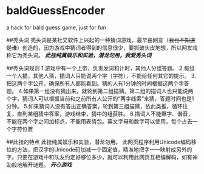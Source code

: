 # baldGuessEncoder
a hack for bald guess game, just for fun

##秃头词
秃头词是某社交软件上兴起的一种猜词游戏，最早由网友（~~我也不知道是谁~~）创造的，因为游戏中猜词者得到的信息很少，要抓破头皮地想，所以网友戏称它为秃头词。
***此挂纯属娱乐和实验，潜龙勿用，我爱秃头词***

##秃头词规则
  1.游戏中有一个上帝，负责发词和计时，其他人分组答题。
  2.每组一个人描，其他人猜，描词人只能说两个字（字符），不能给任何其它的提示。
  3.把这两个字公开，确保所有人都能看到。猜的人有1分钟的时间根据这两个字答题。
  4.如果第一组没有猜出来，就轮到第二组描猜。第二组的描词人也只能说两个字，猜词人可以根据当前和之前所有人公开的“两字线索”来猜，答题时间也是1分钟。
  5.如果猜词人没有答出正确答案，轮到第三组描猜，依此类推，循环往复，直到某组猜中答案，游戏结束，猜中的组获胜。
  6.描词人不能爆字、谐音，不能在两个字之间加标点，不能用表情包。英文字母和数字可以使用，每个占去一个字符位置

##此挂的特点
此挂纯属娱乐和实验，潜龙勿用。
此网页程序利用Unicode编码移位的方法，把汉字的Unicode码加减一个固定值，精准地把字一一映射成另外的字。只要在游戏中和队友约定好移位多少，就可以利用此网页互相编解码，如有神助般地解开谜题。
***开心游戏***
